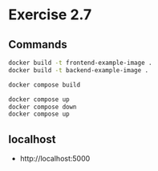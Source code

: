 # Exercise 2.7

## Commands
```bash
docker build -t frontend-example-image .
docker build -t backend-example-image .

docker compose build

docker compose up
docker compose down
docker compose up
```

## localhost

- http://localhost:5000
